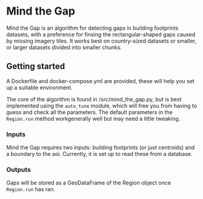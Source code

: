 # Mind the Gap

Mind the Gap is an algorithm for detecting gaps in building footprints datasets, with a preference for finsing the rectangular-shaped gaps caused by missing imagery tiles. It works best on country-sized datasets or smaller, or larger datasets divided into smaller chunks.

## Getting started

A Dockerfile and docker-compose.yml are provided, these will help you set up a suitable environment.

The core of the algorithm is found in /src/mind_the_gap.py, but is best implemented using the `auto_tune` module, which will free you from having to guess and check all the parameters. The default parameters in the `Region.run` method workgenerally well but may need a little tweaking.

### Inputs

Mind the Gap requires two inputs: building footprints (or just centroids) and a boundary to the aoi. Currently, it is set up to read these from a database.

### Outputs

Gaps will be stored as a GeoDataFrame of the Region object once `Region.run` has ran.